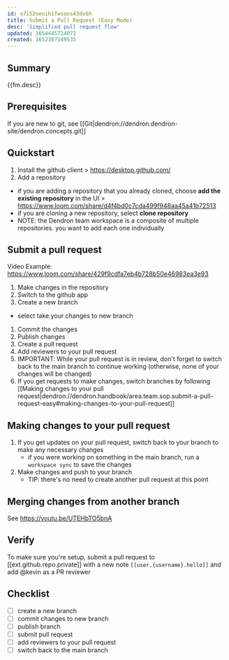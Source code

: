 ```yaml
---
id: o7i52oeoih1fwsoos43dv6h
title: Submit a Pull Request (Easy Mode)
desc: 'Simplified pull request flow'
updated: 1654445724072
created: 1652307349535
---
```


## Summary

{{fm.desc}}

## Prerequisites

If you are new to git, see [[Git|dendron://dendron.dendron-site/dendron.concepts.git]]

## Quickstart
1. Install the github client > https://desktop.github.com/
1. Add a repository
  - if you are adding a repository that you already cloned, choose **add the existing repository** in the UI  > https://www.loom.com/share/d4f4bd0c7cda499f948aa45a41b72513
  - if you are cloning a new repository, select **clone repository**
  - NOTE: the Dendron team workspace is a composite of multiple repositories. you want to add each one individually 

## Submit a pull request
Video Example: https://www.loom.com/share/429f9cdfa7eb4b728b50e46983ea3e93

1. Make changes in the repository
1. Switch to the github app
1. Create a new branch
  - select take your changes to new branch
1. Commit the changes
1. Publish changes
1. Create a pull request
1. Add reviewers to your pull request
1. IMPORTANT: While your pull request is in review, don't forget to switch back to the main branch to continue working (otherwise, none of your changes will be changed)
1. If you get requests to make changes, switch branches by following [[Making changes to your pull request|dendron://dendron.handbook/area.team.sop.submit-a-pull-request-easy#making-changes-to-your-pull-request]]

## Making changes to your pull request
1. If you get updates on your pull request, switch back to your branch to make any necessary changes 
    - if you were working on something in the main branch, run a `workspace sync` to save the changes
1. Make changes and push to your branch
    - TIP: there's no need to create another pull request at this point

## Merging changes from another branch
See https://youtu.be/UTEHbTO5bnA

## Verify

To make sure you're setup, submit a pull request to [[ext.github.repo.private]] with a new note `[[user.{username}.hello]]` and add @kevin as a PR reviewer

## Checklist
- [ ] create a new branch
- [ ] commit changes to new branch
- [ ] publish branch
- [ ] submit pull request
- [ ] add reviewers to your pull request
- [ ] switch back to the main branch